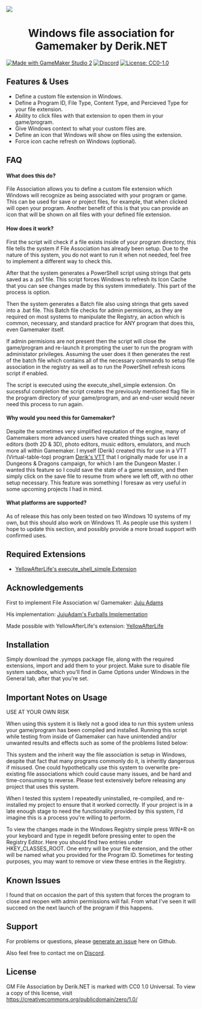<p align="center"><img src="https://raw.githubusercontent.com/derik-dot-net/GM-File-Association/main/file_association_logo.png" style="display:block; margin:auto;"></p>
<h1 align="center">Windows file association for Gamemaker by <b>Derik.NET</b></h1>

[![Made with GameMaker Studio 2](https://img.shields.io/badge/Made%20with-GameMaker_Studio_2-000000.svg?style=plastic&logo=data%3Aimage%2Fpng%3Bbase64%2CiVBORw0KGgoAAAANSUhEUgAAAA4AAAAOCAMAAAAolt3jAAAAZlBMVEX%2F%2F%2F%2F%2F%2F%2F%2F%2F%2F%2F%2F%2F%2F%2F%2F%2F%2F%2F%2F%2F%2F%2F%2F%2F%2F%2F%2F%2F%2F%2F%2F%2F%2F%2F%2F%2F%2F%2F%2F%2F%2F%2F%2F%2F%2F%2F%2F%2F%2F%2F%2F%2F%2F%2F%2F%2F%2F%2F%2F%2F%2F%2F%2F%2F%2F%2F%2F%2F%2F%2F%2F%2F%2F%2F%2F%2F%2F%2F%2F%2F%2F%2F%2F%2F%2F%2F%2F%2F%2F%2F%2F%2F%2F%2F%2F%2F%2F%2F%2F%2F%2F%2F%2F%2F%2F%2F%2F%2F%2F%2F%2F%2F%2F%2F%2F%2F%2F%2F%2F%2F%2F%2F%2F%2F%2F%2F%2F%2F%2F%2F%2F%2F%2F%2F%2BrG8stAAAAIXRSTlMABg0OFBkfcn1%2Bf4CBgoOFhoeIiouWmNDa5ebp8PX2%2B%2F6o6Vq%2BAAAAY0lEQVR42k2OWQ6AIAwFn%2BIOioobrnD%2FS4o0EeanmQxNAdErRFTWtsFq6%2BiiZozz0CSnTjYBwo0RkF8DWDLf51Ni9K%2FYdq0Fy3KAfzk97M7goK1F%2F4rGH9Kk1OlboQtEDIrmC%2BU3CVxTr%2FRMAAAAAElFTkSuQmCC)](https://www.yoyogames.com/gamemaker)
[![Discord](https://img.shields.io/discord/956865439156273204?label=Discord)](https://discord.gg/w8znaPQJYf)
[![License: CC0-1.0](https://img.shields.io/badge/License-CC0_1.0-lightgrey.svg)](http://creativecommons.org/publicdomain/zero/1.0/)

## Features & Uses

- Define a custom file extension in Windows.
- Define a Program ID, File Type, Content Type, and Percieved Type for your file extension.
- Ability to click files with that extension to open them in your game/program.
- Give Windows context to what your custom files are.
- Define an icon that Windows will show on files using the extension.
- Force icon cache refresh on Windows (optional).


## FAQ

#### What does this do?
File Association allows you to define a custom file extension which Windows will recognize as being associated with your program or game. This can be used for save or project files, for example, that when clicked will open your program. Another benefit of this is that you can provide an icon that will be shown on all files with your defined file extension.

#### How does it work?
First the script will check if a file exists inside of your program directory, this file tells the system if File Association has already been setup. Due to the nature of this system, you do not want to run it when not needed, feel free to implement a different way to check this. 

After that the system generates a PowerShell script using strings that gets saved as a .ps1 file. This script forces Windows to refresh its Icon Cache that you can see changes made by this system immediately. This part of the process is option.

Then the system generates a Batch file also using strings that gets saved into a .bat file. This Batch file checks for admin permisions, as they are required on most systems to manipulate the Registry, an action which is common, necessary, and standard practice for ANY program that does this, even Gamemaker itself.

If admin permisions are not present then the script will close the game/program and re-launch it prompting the user to run the program with administator privileges. Assuming the user does it then generates the rest of the batch file which contains all of the necessary commands to setup file association in the registry as well as to run the PowerShell refresh icons script if enabled. 

The script is executed using the execute_shell_simple extension. On sucessful completion the script creates the previously mentioned flag file in the program directory of your game/program, and an end-user would never need this process to run again.

#### Why would you need this for Gamemaker?
Despite the sometimes very simplified reputation of the engine, many of Gamemakers more advanced users have created things such as level editors (both 2D  & 3D), photo editors, music editors, emulators, and much more all within Gamemaker. I myself (Derik) created this for use in a VTT (Virtual-table-top) program [Derik's VTT](https://github.com/derik-dot-net/Deriks-VTT) that I originally made for use in a Dungeons & Dragons campaign, for which I am the Dungeon Master.  I wanted this feature so I could save the state of a game session, and then simply click on the save file to resume from where we left off, with no other setup necessary. This feature was something I foresaw as very useful in some upcoming projects I had in mind.

#### What platforms are supported?
As of release this has only been tested on two Windows 10 systems of my own, but this should also work on Windows 11. As people use this system I hope to update this section, and possibly provide a more broad support with confirmed uses.
## Required Extensions
 - [YellowAfterLife's execute_shell_simple Extension](https://yellowafterlife.itch.io/gamemaker-execute-shell-simple)
## Acknowledgements
First to implement File Association w/ Gamemaker:
[Juju Adams](https://github.com/JujuAdams)

His implementation: [JujuAdam's Furballs Implementation](https://jujuadams.itch.io/furballs)

Made possible with YellowAfterLife's extension: 
[YellowAfterLife](https://github.com/YellowAfterlife)



## Installation

Simply download the .yympps package file, along with the required extensions, import and add them to your project.
Make sure to disable file system sandbox, which you'll find in Game Options under Windows in the General tab, after that you're set.

## Important Notes on Usage

USE AT YOUR OWN RISK 

When using this system it is likely not a good idea to run this system unless your game/program has been compiled and installed. Running this script while testing from inside of Gamemaker can have unintended and/or unwanted results and effects such as some of the problems listed below:

This system and the inherit way the file association is setup in Windows, despite that fact that many programs commonly do it, is inheritly dangerous if misused. One could hypothetically use this system to overwrite pre-existing file associations which could cause many issues, and be hard and time-consuming to reverse. Please test extensively before releasing any project that uses this system. 

When I tested this system I repeatedly uninstalled, re-compiled, and re-installed my project to ensure that it worked correctly. If your project is in a late enough stage to need the functionality provided by this system, I'd imagine this is a process you're willing to perform. 

To view the changes made in the Windows Registry simple press WIN+R on your keyboard and type in regedit before pressing enter to open the Registry Editor. Here you should find two entries under HKEY_CLASSES_ROOT. One entry will be your file extension, and the other will be named what you provided for the Program ID. Sometimes for testing purposes, you may want to remove or view these entries in the Registry.
## Known Issues
I found that on occasion the part of this system that forces the program to close and reopen with admin permissions will fail. From what I've seen it will succeed on the next launch of the program if this happens.  
## Support

For problems or questions, please [generate an issue](https://github.com/derik-dot-net/GM-File-Association/issues) here on Github. 

Also feel free to contact me on [Discord](https://discord.gg/w8znaPQJYf).

## License
GM File Association by Derik.NET is marked with CC0 1.0 Universal. To view a copy of this license, visit https://creativecommons.org/publicdomain/zero/1.0/
